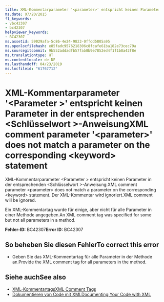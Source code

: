 ```yaml
---
title: XML-Kommentarparameter '<parameter>' entspricht keinen Parameter in der entsprechenden <keyword> Anweisung
ms.date: 07/20/2015
f1_keywords:
- vbc42307
- bc42307
helpviewer_keywords:
- BC42307
ms.assetid: 59029afa-5c86-4e24-9823-0ffdd5805a95
ms.openlocfilehash: e85fadc9576218306c8fcafe61ba182e73cec79a
ms.sourcegitcommit: 9b552addadfb57fab0b9e7852ed4f1f1b8a42f8e
ms.translationtype: HT
ms.contentlocale: de-DE
ms.lasthandoff: 04/23/2019
ms.locfileid: "61767712"
---
```

# <a name="xml-comment-parameter-parameter-does-not-match-a-parameter-on-the-corresponding-keyword-statement"></a><span data-ttu-id="b3e8a-102">XML-Kommentarparameter '\<Parameter >' entspricht keinen Parameter in der entsprechenden \<Schlüsselwort >-Anweisung</span><span class="sxs-lookup"><span data-stu-id="b3e8a-102">XML comment parameter '\<parameter>' does not match a parameter on the corresponding \<keyword> statement</span></span>
<span data-ttu-id="b3e8a-103">XML-Kommentarparameter \<Parameter > entspricht keinen Parameter in der entsprechenden \<Schlüsselwort >-Anweisung.</span><span class="sxs-lookup"><span data-stu-id="b3e8a-103">XML comment parameter \<parameter> does not match a parameter on the corresponding \<keyword> statement.</span></span> <span data-ttu-id="b3e8a-104">Der XML-Kommentar wird ignoriert.</span><span class="sxs-lookup"><span data-stu-id="b3e8a-104">XML comment will be ignored.</span></span>  
  
 <span data-ttu-id="b3e8a-105">Ein XML-Kommentartag wurde für einige, aber nicht für alle Parameter in einer Methode angegeben.</span><span class="sxs-lookup"><span data-stu-id="b3e8a-105">An XML comment tag was specified for some but not all parameters in a method.</span></span>  
  
 <span data-ttu-id="b3e8a-106">**Fehler-ID:** BC42307</span><span class="sxs-lookup"><span data-stu-id="b3e8a-106">**Error ID:** BC42307</span></span>  
  
## <a name="to-correct-this-error"></a><span data-ttu-id="b3e8a-107">So beheben Sie diesen Fehler</span><span class="sxs-lookup"><span data-stu-id="b3e8a-107">To correct this error</span></span>  
  
- <span data-ttu-id="b3e8a-108">Geben Sie das XML-Kommentartag für alle Parameter in der Methode an.</span><span class="sxs-lookup"><span data-stu-id="b3e8a-108">Provide the XML comment tag for all parameters in the method.</span></span>  
  
## <a name="see-also"></a><span data-ttu-id="b3e8a-109">Siehe auch</span><span class="sxs-lookup"><span data-stu-id="b3e8a-109">See also</span></span>

- [<span data-ttu-id="b3e8a-110">XML-Kommentartags</span><span class="sxs-lookup"><span data-stu-id="b3e8a-110">XML Comment Tags</span></span>](../../visual-basic/language-reference/xmldoc/index.md)
- [<span data-ttu-id="b3e8a-111">Dokumentieren von Code mit XML</span><span class="sxs-lookup"><span data-stu-id="b3e8a-111">Documenting Your Code with XML</span></span>](../../visual-basic/programming-guide/program-structure/documenting-your-code-with-xml.md)
